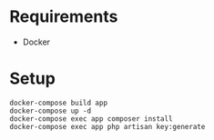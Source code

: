 # Requirements

- Docker

# Setup

```
docker-compose build app
docker-compose up -d
docker-compose exec app composer install
docker-compose exec app php artisan key:generate
```
